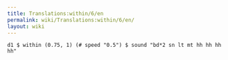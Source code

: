 ```yaml
---
title: Translations:within/6/en
permalink: wiki/Translations:within/6/en/
layout: wiki
---
```


    d1 $ within (0.75, 1) (# speed "0.5") $ sound "bd*2 sn lt mt hh hh hh hh"
